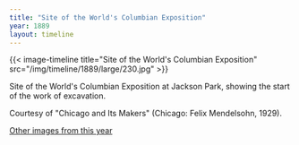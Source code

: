 ```yaml
---
title: "Site of the World's Columbian Exposition"
year: 1889
layout: timeline
---
```


{{< image-timeline title="Site of the World's Columbian Exposition" src="/img/timeline/1889/large/230.jpg" >}}
 

Site of the World's Columbian Exposition at Jackson Park, showing the start of the work of excavation. 

Courtesy of "Chicago and Its Makers" (Chicago: Felix Mendelsohn, 1929).  

[Other images from this year](/historical/timeline/1889)